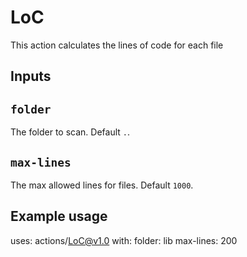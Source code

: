 # LoC
This action calculates the lines of code for each file

## Inputs

## `folder`

The folder to scan. Default `.`.

## `max-lines`

The max allowed lines for files. Default `1000`.

## Example usage

uses: actions/LoC@v1.0
with:
  folder: lib
  max-lines: 200
